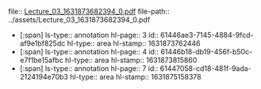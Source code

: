 file:: [Lecture_03_1631873682394_0.pdf](../assets/Lecture_03_1631873682394_0.pdf)
file-path:: ../assets/Lecture_03_1631873682394_0.pdf

- [:span]
  ls-type:: annotation
  hl-page:: 3
  id:: 61446ae3-7145-4884-9fcd-af9e1bf825dc
  hl-type:: area
  hl-stamp:: 1631873762446
- [:span]
  ls-type:: annotation
  hl-page:: 4
  id:: 61446b18-db19-456f-b50c-e7f1be15afbc
  hl-type:: area
  hl-stamp:: 1631873815860
- [:span]
  ls-type:: annotation
  hl-page:: 7
  id:: 61447058-cd18-481f-9ada-2124194e70b3
  hl-type:: area
  hl-stamp:: 1631875158378